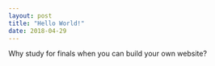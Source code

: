 ```yaml
---
layout: post
title: "Hello World!"
date: 2018-04-29
---
```

Why study for finals when you can build your own website?

